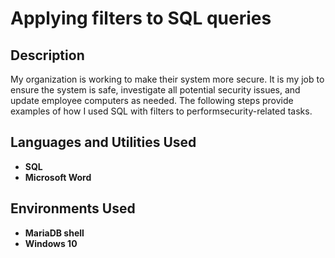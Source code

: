 <h1>Applying filters to SQL queries</h1>

<h2>Description</h2>
My organization is working to make their system more secure. It is my job to ensure the system is safe, investigate all potential security issues,
and update employee computers as needed.
The following steps provide examples of how I used SQL with filters to performsecurity-related tasks.

<br />


<h2>Languages and Utilities Used</h2>

- <b>SQL</b>
- <b>Microsoft Word</b>

<h2>Environments Used </h2>

- <b>MariaDB shell</b>
- <b>Windows 10</b>


</p>

<!--
 ```diff
- text in red
+ text in green
! text in orange
# text in gray
@@ text in purple (and bold)@@
```
--!>
